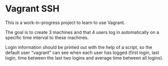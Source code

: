 # Vagrant SSH

This is a work-in-progress project to learn to use Vagrant. 

The goal is to create 3 machines and that 4 users log in automatically on a specific time interval to these machines. 

Login information should be printed out with the help of a script, so the default user "vagrant" can see when each user has logged (first login, last login, time between the last two logins and average time between all logins). 
